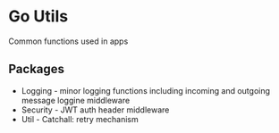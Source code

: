 # Go Utils

Common functions used in apps

## Packages

- Logging - minor logging functions including incoming and outgoing message loggine middleware
- Security - JWT auth header middleware
- Util - Catchall: retry mechanism
